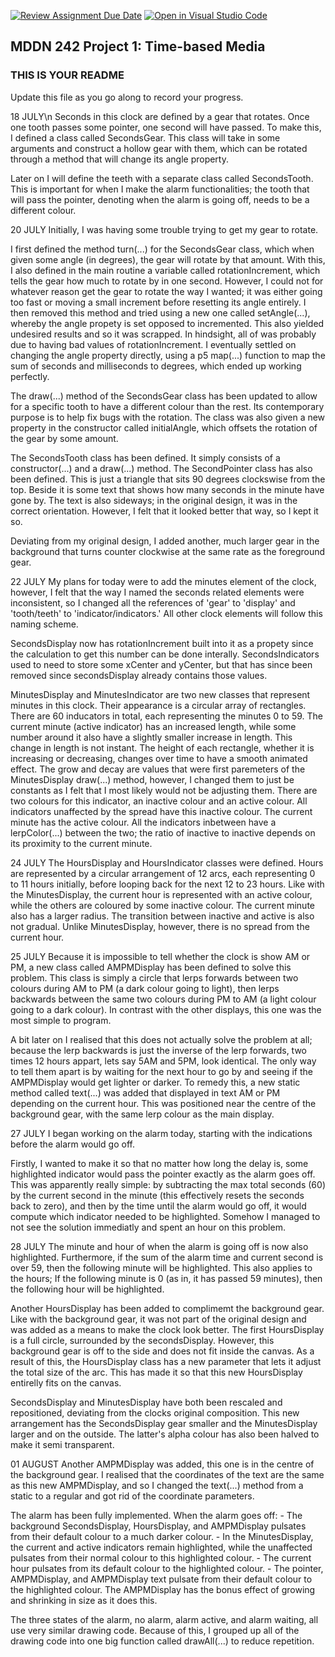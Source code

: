 [![Review Assignment Due Date](https://classroom.github.com/assets/deadline-readme-button-24ddc0f5d75046c5622901739e7c5dd533143b0c8e959d652212380cedb1ea36.svg)](https://classroom.github.com/a/JAZAP9dv)
[![Open in Visual Studio Code](https://classroom.github.com/assets/open-in-vscode-718a45dd9cf7e7f842a935f5ebbe5719a5e09af4491e668f4dbf3b35d5cca122.svg)](https://classroom.github.com/online_ide?assignment_repo_id=11439611&assignment_repo_type=AssignmentRepo)
## MDDN 242 Project 1: Time-based Media  

### THIS IS YOUR README

Update this file as you go along to record your progress.

18 JULY\n
  Seconds in this clock are defined by a gear that rotates. Once one tooth passes some pointer, one second will have passed.
  To make this, I defined a class called SecondsGear. This class will take in some arguments and construct a hollow gear with them, which can be rotated through a method that will change its angle property.

  Later on I will define the teeth with a separate class called SecondsTooth.
  This is important for when I make the alarm functionalities; the tooth that will pass the pointer, denoting when the alarm is going off, needs to be a different colour. 

20 JULY
  Initially, I was having some trouble trying to get my gear to rotate.

  I first defined the method turn(...) for the SecondsGear class, which when given some angle (in degrees), the gear will rotate by that amount. With this, I also defined in the main routine a variable called rotationIncrement, which tells the gear how much to rotate by in one second. However, I could not for whatever reason get the gear to rotate the way I wanted; it was either going too fast or moving a small increment before resetting its angle entirely. I then removed this method and tried using a new one called setAngle(...), whereby the angle propety is set opposed to incremented. This also yielded undesired results and so it was scrapped. In hindsight, all of was probably due to having bad values of rotationIncrement. I eventually settled on changing the angle property directly, using a p5 map(...) function to map the sum of seconds and milliseconds to degrees, which ended up working perfectly.

  The draw(...) method of the SecondsGear class has been updated to allow for a specific tooth to have a different colour than the rest. Its contemporary purpose is to help fix bugs with the rotation. The class was also given a new property in the constructor called initialAngle, which offsets the rotation of the gear by some amount.

  The SecondsTooth class has been defined. It simply consists of a constructor(...) and a draw(...) method. The SecondPointer class has also been defined. This is just a triangle that sits 90 degrees clockswise from the top. Beside it is some text that shows how many seconds in the minute have gone by. The text is also sideways; in the original design, it was in the correct orientation. However, I felt that it looked better that way, so I kept it so.

  Deviating from my original design, I added another, much larger gear in the background that turns counter clockwise at the same rate as the foreground gear. 

22 JULY
  My plans for today were to add the minutes element of the clock, however, I felt that the way I named the seconds related elements were inconsistent, so I changed all the references of 'gear' to 'display' and 'tooth/teeth' to 'indicator/indicators.' All other clock elements will follow this naming scheme.

  SecondsDisplay now has rotationIncrement built into it as a propety since the calculation to get this number can be done interally.
  SecondsIndicators used to need to store some xCenter and yCenter, but that has since been removed since secondsDisplay already contains those values.

  MinutesDisplay and MinutesIndicator are two new classes that represent minutes in this clock. Their appearance is a circular array of rectangles. There are 60 inducators in total, each representing the minutes 0 to 59. The current minute (active indicator) has an increased length, while some number around it also have a slightly smaller increase in length. This change in length is not instant. The height of each rectangle, whether it is increasing or decreasing, changes over time to have a smooth animated effect. The grow and decay are values that were first paremeters of the MinutesDisplay draw(...) method, however, I changed them to just be constants as I felt that I most likely would not be adjusting them. There are two colours for this indicator, an inactive colour and an active colour. All indicators unaffected by the spread have this inactive colour. The current minute has the active colour. All the indicators inbetween have a lerpColor(...) between the two; the ratio of inactive to inactive depends on its proximity to the current minute.

24 JULY
  The HoursDisplay and HoursIndicator classes were defined. Hours are represented by a circular arrangement of 12 arcs, each representing 0 to 11 hours initially, before looping back for the next 12 to 23 hours. Like with the MinutesDisplay, the current hour is represented with an active colour, while the others are coloured by some inactive colour. The current minute also has a larger radius. The transition between inactive and active is also not gradual. Unlike MinutesDisplay, however, there is no spread from the current hour.

25 JULY
  Because it is impossible to tell whether the clock is show AM or PM, a new class called AMPMDisplay has been defined to solve this problem. This class is simply a circle that lerps forwards between two colours during AM to PM (a dark colour going to light), then lerps backwards between the same two colours during PM to AM (a light colour going to a dark colour). In contrast with the other displays, this one was the most simple to program. 

  A bit later on I realised that this does not actually solve the problem at all; because the lerp backwards is just the inverse of the lerp forwards, two times 12 hours appart, lets say 5AM and 5PM, look identical. The only way to tell them apart is by waiting for the next hour to go by and seeing if the AMPMDisplay would get lighter or darker. To remedy this, a new static method called text(...) was added that displayed in text AM or PM depending on the current hour. This was positioned near the centre of the background gear, with the same lerp colour as the main display.

27 JULY
  I began working on the alarm today, starting with the indications before the alarm would go off. 

  Firstly, I wanted to make it so that no matter how long the delay is, some highlighted indicator would pass the pointer exactly as the alarm goes off. This was apparently really simple: by subtracting the max total seconds (60) by the current second in the minute (this effectively resets the seconds back to zero), and then by the time until the alarm would go off, it would compute which indicator needed to be highlighted. Somehow I managed to not see the solution immediatly and spent an hour on this problem.

28 JULY
  The minute and hour of when the alarm is going off is now also highlighted. Furthermore, if the sum of the alarm time and current second is over 59, then the following minute will be highlighted. This also applies to the hours; If the following minute is 0 (as in, it has passed 59 minutes), then the following hour will be highlighted.

  Another HoursDisplay has been added to complimemt the background gear. Like with the background gear, it was not part of the original design and was added as a means to make the clock look better. The first HoursDisplay is a full circle, surrounded by the secondsDisplay. However, this background gear is off to the side and does not fit inside the canvas. As a result of this, the HoursDisplay class has a new parameter that lets it adjust the total size of the arc. This has made it so that this new HoursDisplay entirelly fits on the canvas.

  SecondsDisplay and MinutesDisplay have both been rescaled and repositioned, deviating from the clocks original composition. This new arrangement has the SecondsDisplay gear smaller and the MinutesDisplay larger and on the outside. The latter's alpha colour has also been halved to make it semi transparent.

01 AUGUST
  Another AMPMDisplay was added, this one is in the centre of the background gear. I realised that the coordinates of the text are the same as this new AMPMDisplay, and so I changed the text(...) method from a static to a regular and got rid of the coordinate parameters.

  The alarm has been fully implemented. When the alarm goes off:
    - The background SecondsDisplay, HoursDisplay, and AMPMDisplay pulsates from their default colour to a much darker colour.
    - In the MinutesDisplay, the current and active indicators remain highlighted, while the unaffected pulsates from their normal colour to this highlighted colour.
    - The current hour pulsates from its default colour to the highlighted colour.
    - The pointer, AMPMDisplay, and AMPMDisplay text pulsate from their default colour to the highlighted colour. The AMPMDisplay has the bonus effect of growing and shrinking 
      in size as it does this.
  
  The three states of the alarm, no alarm, alarm active, and alarm waiting, all use very similar drawing code. Because of this, I grouped up all of the drawing code into one big function called drawAll(...) to reduce repetition.

